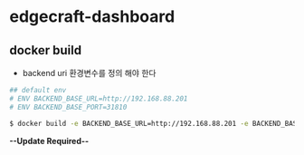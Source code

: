 # edgecraft-dashboard


## docker build

- backend uri 환경변수를 정의 해야 한다

```sh
## default env
# ENV BACKEND_BASE_URL=http://192.168.88.201
# ENV BACKEND_BASE_PORT=31810

$ docker build -e BACKEND_BASE_URL=http://192.168.88.201 -e BACKEND_BASE_PORT=31810 --tag edgecraft-dashboard .
```

**--Update Required--**



